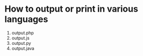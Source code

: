 # How to output or print in various languages
1. output.php
2. output.js
3. output.py
4. output.java

